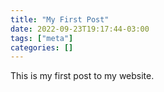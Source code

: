 ```yaml
---
title: "My First Post"
date: 2022-09-23T19:17:44-03:00
tags: ["meta"]
categories: []
---
```


This is my first post to my website.
